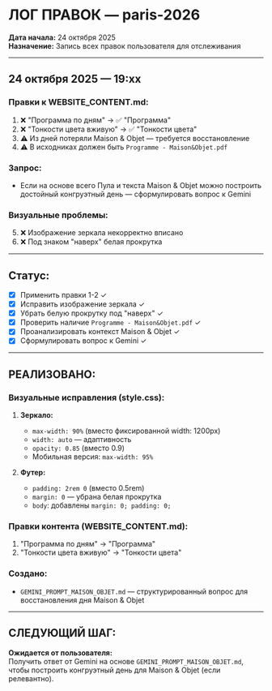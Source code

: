# ЛОГ ПРАВОК — paris-2026

**Дата начала:** 24 октября 2025  
**Назначение:** Запись всех правок пользователя для отслеживания

---

## 24 октября 2025 — 19:xx

### Правки к WEBSITE_CONTENT.md:

1. ❌ "Программа по дням" → ✅ "Программа"
2. ❌ "Тонкости цвета вживую" → ✅ "Тонкости цвета"
3. ⚠️ Из дней потеряли Maison & Objet — требуется восстановление
4. ⚠️ В исходниках должен быть `Programme - Maison&Objet.pdf`

### Запрос:
- Если на основе всего Пула и текста Maison & Objet можно построить достойный конгруэтный день — сформулировать вопрос к Gemini

### Визуальные проблемы:
5. ❌ Изображение зеркала некорректно вписано
6. ❌ Под знаком "наверх" белая прокрутка

---

## Статус:
- [x] Применить правки 1-2 ✓
- [x] Исправить изображение зеркала ✓
- [x] Убрать белую прокрутку под "наверх" ✓
- [x] Проверить наличие `Programme - Maison&Objet.pdf` ✓
- [x] Проанализировать контекст Maison & Objet ✓
- [x] Сформулировать вопрос к Gemini ✓

---

## РЕАЛИЗОВАНО:

### Визуальные исправления (style.css):
1. **Зеркало:**
   - `max-width: 90%` (вместо фиксированной width: 1200px)
   - `width: auto` — адаптивность
   - `opacity: 0.85` (вместо 0.9)
   - Мобильная версия: `max-width: 95%`

2. **Футер:**
   - `padding: 2rem 0` (вместо 0.5rem)
   - `margin: 0` — убрана белая прокрутка
   - `body`: добавлены `margin: 0; padding: 0;`

### Правки контента (WEBSITE_CONTENT.md):
1. "Программа по дням" → "Программа"
2. "Тонкости цвета вживую" → "Тонкости цвета"

### Создано:
- `GEMINI_PROMPT_MAISON_OBJET.md` — структурированный вопрос для восстановления дня Maison & Objet

---

## СЛЕДУЮЩИЙ ШАГ:

**Ожидается от пользователя:**  
Получить ответ от Gemini на основе `GEMINI_PROMPT_MAISON_OBJET.md`, чтобы построить конгруэтный день для Maison & Objet (если релевантно).

